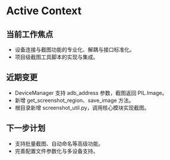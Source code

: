 # Active Context

## 当前工作焦点
- 设备连接与截图功能的专业化、解耦与接口标准化。
- 项目级截图工具脚本的实现与集成。

## 近期变更
- DeviceManager 支持 adb_address 参数，截图返回 PIL.Image。
- 新增 get_screenshot_region、save_image 方法。
- 根目录新增 screenshot_util.py，调用核心模块实现截图。

## 下一步计划
- 支持批量截图、自动命名等高级功能。
- 完善配置文件参数化与多设备支持。 